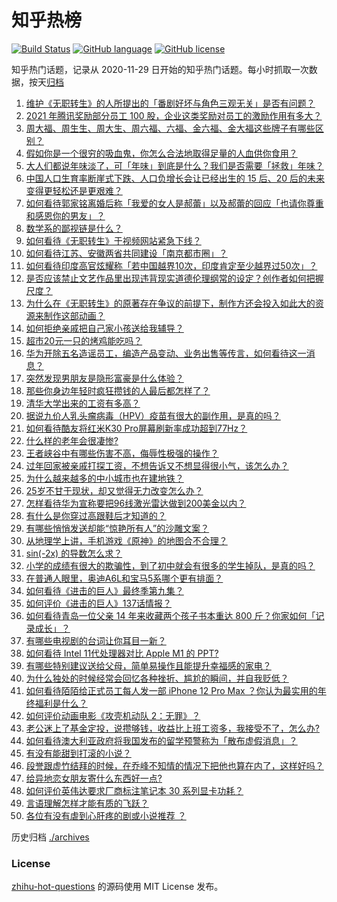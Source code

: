 # 知乎热榜
[![Build Status](https://github.com/ToWeLong/zhihu-hot-questions/workflows/CI/badge.svg)](https://github.com/ToWeLong/zhihu-hot-questions/actions)
[![GitHub language](https://img.shields.io/badge/language-golang-orange.svg)](https://golang.org/)
[![GitHub license](https://img.shields.io/github/license/ToWeLong/zhihu-hot-questions)](https://github.com/ToWeLong/zhihu-hot-questions/blob/main/LICENSE)

知乎热门话题，记录从 2020-11-29 日开始的知乎热门话题。每小时抓取一次数据，按天[归档](./archives)

<!-- BEGIN -->

1. [维护《无职转生》的人所提出的「番剧好坏与角色三观无关」是否有问题？](https://www.zhihu.com/question/442868512)
1. [2021 年腾讯奖励部分员工 100 股，企业这类奖励对员工的激励作用有多大？](https://www.zhihu.com/question/443423122)
1. [周大福、周生生、周大生、周六福、六福、金六福、金大福这些牌子有哪些区别？](https://www.zhihu.com/question/32209352)
1. [假如你是一个很穷的吸血鬼，你怎么合法地取得足量的人血供你食用？](https://www.zhihu.com/question/443273171)
1. [大人们都说年味淡了，可「年味」到底是什么？我们是否需要「拯救」年味？](https://www.zhihu.com/question/442835821)
1. [中国人口生育率断崖式下跌、人口负增长会让已经出生的 15 后、20 后的未来变得更轻松还是更艰难？](https://www.zhihu.com/question/443275766)
1. [如何看待郭家铭离婚后称「我爱的女人是郝蕾」以及郝蕾的回应「也请你尊重和感恩你的男友」？](https://www.zhihu.com/question/443416093)
1. [数学系的鄙视链是什么？](https://www.zhihu.com/question/353756542)
1. [如何看待《无职转生》于视频网站紧急下线？](https://www.zhihu.com/question/443359014)
1. [如何看待江苏、安徽两省共同建设「南京都市圈」？](https://www.zhihu.com/question/443422699)
1. [如何看待印度高官炫耀称「若中国越界10次，印度肯定至少越界过50次」？](https://www.zhihu.com/question/443410219)
1. [是否应该禁止文艺作品里出现违背现实道德伦理纲常的设定？创作者如何把握尺度？](https://www.zhihu.com/question/442471252)
1. [为什么在《无职转生》的原著存在争议的前提下，制作方还会投入如此大的资源来制作这部动画？](https://www.zhihu.com/question/442710946)
1. [如何拒绝亲戚把自己家小孩送给我辅导？](https://www.zhihu.com/question/27775921)
1. [超市20元一只的烤鸡能吃吗？](https://www.zhihu.com/question/442735401)
1. [华为开除五名造谣员工，编造产品变动、业务出售等传言，如何看待这一消息？](https://www.zhihu.com/question/443419622)
1. [突然发现男朋友是隐形富豪是什么体验？](https://www.zhihu.com/question/271344191)
1. [那些你身边年轻时疯狂攒钱的人最后都怎样了？](https://www.zhihu.com/question/408964456)
1. [清华大学出来的工资有多高？](https://www.zhihu.com/question/373079772)
1. [据说九价人乳头瘤病毒（HPV）疫苗有很大的副作用，是真的吗？](https://www.zhihu.com/question/315444414)
1. [如何看待酷友将红米K30 Pro屏幕刷新率成功超到77Hz？](https://www.zhihu.com/question/443240016)
1. [什么样的老年会很凄惨?](https://www.zhihu.com/question/442375719)
1. [王者峡谷中有哪些伤害不高，侮辱性极强的操作？](https://www.zhihu.com/question/442469641)
1. [过年回家被亲戚打探工资，不想告诉又不想显得很小气，该怎么办？](https://www.zhihu.com/question/443338258)
1. [为什么越来越多的中小城市也在建地铁？](https://www.zhihu.com/question/43550635)
1. [25岁不甘于现状，却又觉得无力改变怎么办？](https://www.zhihu.com/question/442968097)
1. [怎样看待华为宣称要把96线激光雷达做到200美金以内？](https://www.zhihu.com/question/433267289)
1. [有什么是你穿过高跟鞋后才知道的？](https://www.zhihu.com/question/442307925)
1. [有哪些悄悄发送却能“惊艳所有人”的沙雕文案？](https://www.zhihu.com/question/443152285)
1. [从地理学上讲，手机游戏《原神》的地图合不合理？](https://www.zhihu.com/question/442860960)
1. [sin(-2x) 的导数怎么求？](https://www.zhihu.com/question/431864288)
1. [小学的成绩有很大的欺骗性，到了初中就会有很多的学生掉队，是真的吗？](https://www.zhihu.com/question/433616847)
1. [在普通人眼里，奥迪A6L和宝马5系哪个更有排面？](https://www.zhihu.com/question/422426584)
1. [如何看待《进击的巨人》最终季第九集？](https://www.zhihu.com/question/443336588)
1. [如何评价《进击的巨人》137话情报？](https://www.zhihu.com/question/442940005)
1. [如何看待青岛一位父亲 14 年来收藏两个孩子书本重达 800 斤？你家如何「记录成长」？](https://www.zhihu.com/question/443400556)
1. [有哪些电视剧的台词让你耳目一新？](https://www.zhihu.com/question/430075782)
1. [如何看待 Intel 11代处理器对比 Apple M1 的 PPT?](https://www.zhihu.com/question/443378255)
1. [有哪些特别建议送给父母，简单易操作且能提升幸福感的家电？](https://www.zhihu.com/question/437319300)
1. [为什么独处的时候经常会回忆各种挫折、尴尬的瞬间，并自我贬低？](https://www.zhihu.com/question/36679924)
1. [如何看待陌陌给正式员工每人发一部 iPhone 12 Pro Max ？你认为最实用的年终福利是什么？](https://www.zhihu.com/question/443424831)
1. [如何评价动画电影《攻壳机动队 2：无罪》？](https://www.zhihu.com/question/20641339)
1. [老公迷上了基金定投，说攒够钱，收益比上班工资多，我接受不了，怎么办?](https://www.zhihu.com/question/418202692)
1. [如何看待澳大利亚政府将我国发布的留学预警称为「散布虚假消息」？](https://www.zhihu.com/question/443409835)
1. [有没有能甜到打滚的小说？](https://www.zhihu.com/question/440275476)
1. [段誉跟虚竹结拜的时候，在乔峰不知情的情况下把他也算在内了，这样好吗？](https://www.zhihu.com/question/443268531)
1. [给异地恋女朋友寄什么东西好一点?](https://www.zhihu.com/question/376029422)
1. [如何评价英伟达要求厂商标注笔记本 30 系列显卡功耗？](https://www.zhihu.com/question/443106377)
1. [言语理解怎样才能有质的飞跃？](https://www.zhihu.com/question/56011912)
1. [各位有没有虐到心肝疼的剧或小说推荐 ？](https://www.zhihu.com/question/434264909)

<!-- END -->

历史归档 [./archives](./archives)


### License
[zhihu-hot-questions](https://github.com/towelong/zhihu-hot-questions) 的源码使用 MIT License 发布。
